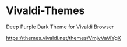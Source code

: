 # Vivaldi-Themes
Deep Purple Dark Theme for Vivaldi Browser

https://themes.vivaldi.net/themes/VmjvVaVlYgX

